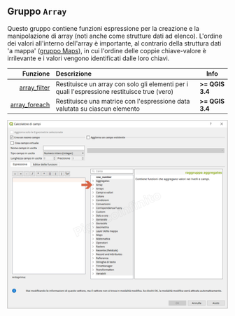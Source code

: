 ## Gruppo `Array`

Questo gruppo contiene funzioni espressione per la creazione e la manipolazione di array (noti anche come strutture dati ad elenco). L'ordine dei valori all'interno dell'array è importante, al contrario della struttura dati 'a mappa' ([gruppo Maps](../maps)), in cui l'ordine delle coppie chiave-valore è irrilevante e i valori vengono identificati dalle loro chiavi.

| Funzione  | Descrizione|Info
|----------:|:-----------|--------
|[array_filter](funzioni/array_filter.md)|Restituisce un array con solo gli elementi per i quali l'espressione restituisce true (vero)| **>= QGIS 3.4**
|[array_foreach](funzioni/array_foreach.md)|Restituisce una matrice con l'espressione data valutata su ciascun elemento| **>= QGIS 3.4**


![](/img/array/neo_gruppo.png)


